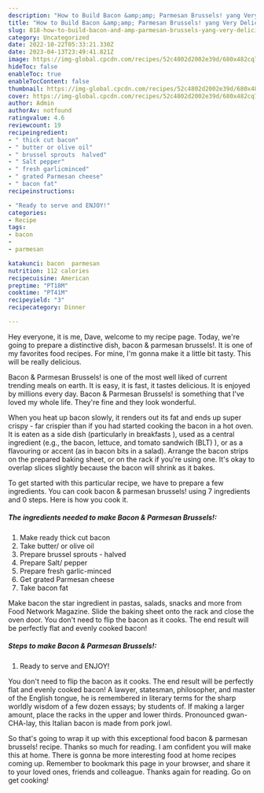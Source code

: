 ```yaml
---
description: "How to Build Bacon &amp;amp; Parmesan Brussels! yang Very Delicious}"
title: "How to Build Bacon &amp;amp; Parmesan Brussels! yang Very Delicious}"
slug: 818-how-to-build-bacon-and-amp-parmesan-brussels-yang-very-delicious
category: Uncategorized
date: 2022-10-22T05:33:21.330Z
date: 2023-04-13T23:49:41.821Z
image: https://img-global.cpcdn.com/recipes/52c4802d2002e39d/680x482cq70/bacon-parmesan-brussels-recipe-main-photo.jpg
hideToc: false
enableToc: true
enableTocContent: false
thumbnail: https://img-global.cpcdn.com/recipes/52c4802d2002e39d/680x482cq70/bacon-parmesan-brussels-recipe-main-photo.jpg
cover: https://img-global.cpcdn.com/recipes/52c4802d2002e39d/680x482cq70/bacon-parmesan-brussels-recipe-main-photo.jpg
author: Admin
authorAv: notfound
ratingvalue: 4.6
reviewcount: 19
recipeingredient:
- " thick cut bacon"
- " butter or olive oil"
- " brussel sprouts  halved"
- " Salt pepper"
- " fresh garlicminced"
- " grated Parmesan cheese"
- " bacon fat"
recipeinstructions:

- "Ready to serve and ENJOY!"
categories:
- Recipe
tags:
- bacon
- 
- parmesan

katakunci: bacon  parmesan 
nutrition: 112 calories
recipecuisine: American
preptime: "PT18M"
cooktime: "PT41M"
recipeyield: "3"
recipecategory: Dinner

---
```



Hey everyone, it is me, Dave, welcome to my recipe page. Today, we're going to prepare a distinctive dish, bacon &amp; parmesan brussels!. It is one of my favorites food recipes. For mine, I'm gonna make it a little bit tasty. This will be really delicious.

Bacon &amp; Parmesan Brussels! is one of the most well liked of current trending meals on earth. It is easy, it is fast, it tastes delicious. It is enjoyed by millions every day. Bacon &amp; Parmesan Brussels! is something that I've loved my whole life. They're fine and they look wonderful.

When you heat up bacon slowly, it renders out its fat and ends up super crispy - far crispier than if you had started cooking the bacon in a hot oven. It is eaten as a side dish (particularly in breakfasts ), used as a central ingredient (e.g., the bacon, lettuce, and tomato sandwich (BLT) ), or as a flavouring or accent (as in bacon bits in a salad). Arrange the bacon strips on the prepared baking sheet, or on the rack if you&#39;re using one. It&#39;s okay to overlap slices slightly because the bacon will shrink as it bakes.


To get started with this particular recipe, we have to prepare a few ingredients. You can cook bacon &amp; parmesan brussels! using 7 ingredients and 0 steps. Here is how you cook it.

<!--inarticleads1-->

##### The ingredients needed to make Bacon &amp; Parmesan Brussels!:

1. Make ready  thick cut bacon
1. Take  butter/ or olive oil
1. Prepare  brussel sprouts - halved
1. Prepare  Salt/ pepper
1. Prepare  fresh garlic-minced
1. Get  grated Parmesan cheese
1. Take  bacon fat


Make bacon the star ingredient in pastas, salads, snacks and more from Food Network Magazine. Slide the baking sheet onto the rack and close the oven door. You don&#39;t need to flip the bacon as it cooks. The end result will be perfectly flat and evenly cooked bacon! 

<!--inarticleads2-->

##### Steps to make Bacon &amp; Parmesan Brussels!:


1. Ready to serve and ENJOY!

You don&#39;t need to flip the bacon as it cooks. The end result will be perfectly flat and evenly cooked bacon! A lawyer, statesman, philosopher, and master of the English tongue, he is remembered in literary terms for the sharp worldly wisdom of a few dozen essays; by students of. If making a larger amount, place the racks in the upper and lower thirds. Pronounced gwan-CHA-lay, this Italian bacon is made from pork jowl. 

So that's going to wrap it up with this exceptional food bacon &amp; parmesan brussels! recipe. Thanks so much for reading. I am confident you will make this at home. There is gonna be more interesting food at home recipes coming up. Remember to bookmark this page in your browser, and share it to your loved ones, friends and colleague. Thanks again for reading. Go on get cooking!
